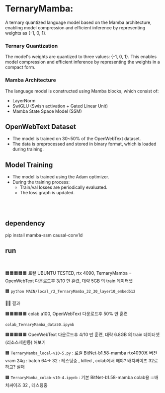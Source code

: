 # TernaryMamba: 
A ternary quantized language model based on the Mamba architecture, enabling model compression and efficient inference by representing weights as {-1, 0, 1}.


### Ternary Quantization
The model's weights are quantized to three values: {-1, 0, 1}. This enables model compression and efficient inference by representing the weights in a compact form.

### Mamba Architecture
The language model is constructed using Mamba blocks, which consist of:
- LayerNorm
- SwiGLU (Swish activation + Gated Linear Unit)
- Mamba State Space Model (SSM)

## OpenWebText Dataset
- The model is trained on 30~50% of the OpenWebText dataset.
- The data is preprocessed and stored in binary format, which is loaded during training.

## Model Training
- The model is trained using the Adam optimizer.
- During the training process:
  - Train/val losses are periodically evaluated.
  - The loss graph is updated.

<br><br>
## dependency

 pip install mamba-ssm causal-conv1d



## run
<br>


🟧🟧🟧🟧🟧  로컬 UBUNTU TESTED,   rtx 4090, TernaryMamba   =  OpenWebText 다운로드후  3/10 만 훈련, 대략 5GB 의 train 데이터셋 

🟧 ```python MAIN/local_r2_TernaryMamba_32_30_layer10_embed512``` 

💙💙 결과 



🟧🟧🟧🟧🟧 colab a100, OpenWebText 다운로드후  50%  만 훈련

```colab_TernaryMamba_data50.ipynb```





🟧🟧🟧🟧🟧 OpenWebText 다운로드후  4/10 만 훈련, 대략 6.8GB 의 train 데이터셋 (리소스제한등) 해보기 


🟧 ```TernaryMamba_local-v10-5.py```  : 로컬 BitNet-b1.58-mamba   rtx4090용 버전 vram 24g  : batch 64-> 32    : 테스팅중 , killed , colab에서 해야? 배치싸이즈 32로 하고?  실패


🟧 ```TernaryMamba_colab-v10-4.ipynb```  :  기본 BitNet-b1.58-mamba  colab용  :::배치싸이즈 32      ,      테스팅중

















